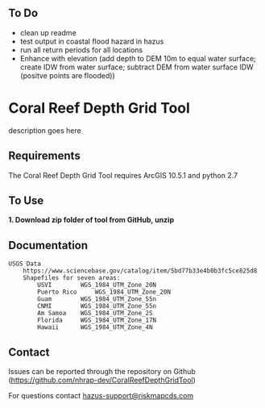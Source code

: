 ## To Do
- clean up readme
- test output in coastal flood hazard in hazus
- run all return periods for all locations
- Enhance with elevation (add depth to DEM 10m to equal water surface; create IDW from water surface; subtract DEM from water surface IDW (positve points are flooded))

# Coral Reef Depth Grid Tool
description goes here

## Requirements

The Coral Reef Depth Grid Tool requires ArcGIS 10.5.1 and python 2.7

## To Use

**1. Download zip folder of tool from GitHub, unzip**



## Documentation
	USGS Data
		https://www.sciencebase.gov/catalog/item/5bd77b33e4b0b3fc5ce825d8
		Shapefiles for seven areas:
			USVI 		WGS_1984_UTM_Zone_20N
			Puerto Rico 	WGS_1984_UTM_Zone_20N
			Guam 		WGS_1984_UTM_Zone_55n
			CNMI		WGS_1984_UTM_Zone_55n
			Am Samoa	WGS_1984_UTM_Zone_2S
			Florida		WGS_1984_UTM_Zone_17N
			Hawaii		WGS_1984_UTM_Zone_4N


## Contact

Issues can be reported through the repository on Github (https://github.com/nhrap-dev/CoralReefDepthGridTool)

For questions contact hazus-support@riskmapcds.com
